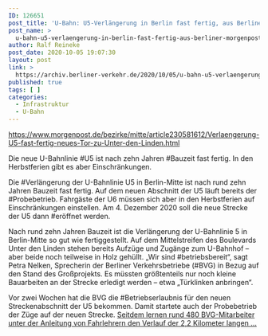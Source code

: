 ```yaml
---
ID: 126651
post_title: 'U-Bahn: U5-Verlängerung in Berlin fast fertig, aus Berliner Morgenpost'
post_name: >
  u-bahn-u5-verlaengerung-in-berlin-fast-fertig-aus-berliner-morgenpost
author: Ralf Reineke
post_date: 2020-10-05 19:07:30
layout: post
link: >
  https://archiv.berliner-verkehr.de/2020/10/05/u-bahn-u5-verlaengerung-in-berlin-fast-fertig-aus-berliner-morgenpost/
published: true
tags: [ ]
categories:
  - Infrastruktur
  - U-Bahn
---
```

https://www.morgenpost.de/bezirke/mitte/article230581612/Verlaengerung-U5-fast-fertig-neues-Tor-zu-Unter-den-Linden.html

Die neue U-Bahnlinie #U5 ist nach zehn Jahren #Bauzeit fast fertig. In den Herbstferien gibt es aber Einschränkungen.

Die #Verlängerung der U-Bahnlinie U5 in Berlin-Mitte ist nach rund zehn Jahren Bauzeit fast fertig.
Auf dem neuen Abschnitt der U5 läuft bereits der #Probebetrieb.
Fahrgäste der U6 müssen sich aber in den Herbstferien auf Einschränkungen einstellen.
Am 4. Dezember 2020 soll die neue Strecke der U5 dann #eröffnet werden.

Nach rund zehn Jahren Bauzeit ist die Verlängerung der U-Bahnlinie 5 in Berlin-Mitte so gut wie fertiggestellt. Auf dem Mittelstreifen des Boulevards Unter den Linden stehen bereits Aufzüge und Zugänge zum U-Bahnhof – aber beide noch teilweise in Holz gehüllt. „Wir sind #betriebsbereit“, sagt Petra Nelken, Sprecherin der Berliner Verkehrsbetriebe (#BVG) in Bezug auf den Stand des Großprojekts. Es müssten größtenteils nur noch kleine Bauarbeiten an der Strecke erledigt werden – etwa „Türklinken anbringen“.

Vor zwei Wochen hat die BVG die #Betriebserlaubnis für den neuen Streckenabschnitt der U5 bekommen. Damit startete auch der Probebetrieb der Züge auf der neuen Strecke. <a href="https://www.morgenpost.de/bezirke/mitte/article230581612/Verlaengerung-U5-fast-fertig-neues-Tor-zu-Unter-den-Linden.html">Seitdem lernen rund 480 BVG-Mitarbeiter unter der Anleitung von Fahrlehrern den Verlauf der 2,2 Kilometer langen ...</a>